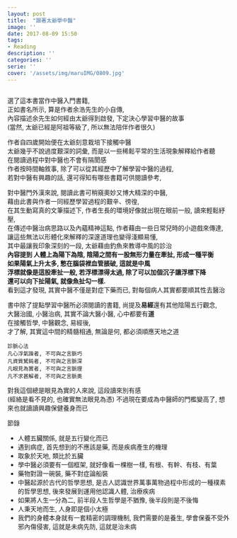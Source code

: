 ```yaml
---
layout: post
title:  "跟著太爺學中醫"
image: ''
date: 2017-08-09 15:50
tags:
- Reading
description: ''
categories: ''
serie: ''
cover: '/assets/img/maruIMG/0809.jpg'
---
```


<figure class="foto-legenda">
	<img src="{{ "/assets/img/maruIMG/0809.jpg"}}" alt="">
</figure>


選了這本書當作中醫入門書籍,<br /> 
正如書名所示, 算是作者余浩先生的小自傳,<br />
內容描述余先生如何經由太爺得到啟發, 下定決心學習中醫的故事<br />
(當然, 太爺已經是阿祖等級了, 所以無法陪伴作者很久)

作者自四歲開始便在太爺刻意栽培下接觸中醫<br />
太爺幾乎不說過度艱深的詞彙, 而是以一些稀鬆平常的生活現象解釋給作者聽<br />
在閱讀過程中對中醫也不會有隔閡感<br />
作者按時間軸敘事, 除了可以從其經歷中了解學習中醫的過程,<br />
若對中醫有興趣的話, 還可得知有哪些書籍可供閱讀參考,<br />

對中醫門外漢來說, 閱讀此書可稍窺奧妙又博大精深的中醫,<br />
藉由此書與作者一同經歷學習過程的艱辛、徬徨,<br />
在其生動寫真的文筆描述下, 作者生長的環境好像就出現在眼前一般, 讀來輕鬆紓壓,<br />
在傳述中醫治病思路以及內蘊精神這點, 作者藉由一些日常兒時的小遊戲來傳達,<br />
讓這些無法以形體化來解釋的深邃道理也變得淺顯易懂,<br />
其中最讓我印象深刻的一段, 太爺藉由釣魚來教導中風的診治<br />
**內容提到 人體上為陽下為陰, 陰陽之間有一股無形力量在牽扯, 形成一種平衡**<br />
**如果陽氣上升太多, 憋在腦袋裡血管脹破, 這就是中風**<br />
**浮標就像是這股牽扯一般, 若浮標漂得太過, 除了可以加個沉子讓浮標下降**<br />
**還可以向下扯陽氣, 就像魚扯勾一樣.** <br />
看到這才發現, 其實中醫不僅是對症下藥而已, 對每個病人其實都要順其性去醫治<br />

書中除了提點學習中醫所必須閱讀的書籍, 尚提及**易經**還有其他陰陽五行觀念,<br />
大醫治國, 小醫治病, 其實不論大醫小醫, 心中都要有**道**<br />
在接觸哲學, 中醫觀念, 易經後,<br />
才了解, 其實這中間的精髓相通, 無論是何, 都必須順應天地之道<br />

```
診脈心法
凡心浮氣躁者, 不可與之言脈巧
凡資質駑鈍者, 不可與之言脈深
凡眼見為實者, 不可與之言脈理
凡不求甚解者, 不可與之言脈奧
```
對我這個總是眼見為實的人來說, 這段讀來別有感<br />
(經絡是看不見的, 也確實無法眼見為憑)
不過現在要成為中醫師的門檻變高了, 想來也就讀讀興趣保健養身而已<br />

節錄
* 人體五臟關係, 就是五行變化而已
* 遇到病症, 首先想到的不應該是藥, 而是疾病產生的機理
* 取象於天地, 類比於五臟
* 學中醫必須要有一個框架, 就好像看一棵樹一樣, 有根、有幹、有枝、有葉
* 藥物對證一碗裝, 藥不對症論船裝
* 中醫起源於古代的哲學思想, 是古人認識世界萬事萬物過程中形成的一種樸素的哲學思想, 
後來發展到運用他認識人體, 治療疾病
* 如果將人生一分為二, 前半段人生哲學是不猶豫, 後半段則是不後悔
* 人秉天地而生, 人身即是個小太極
* 我們的身體本身就有一套精密的調理機制, 我們需要的是養生, 學會保養不受外邪內傷侵害,
  這就是未病先防, 這就是治未病








































